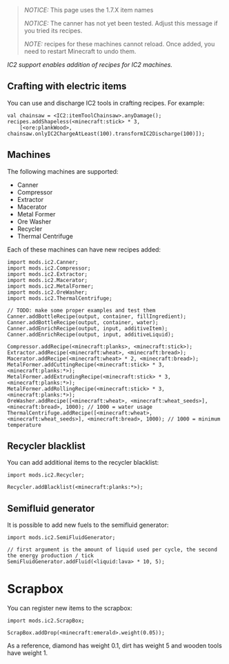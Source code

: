 
> *NOTICE:* This page uses the 1.7.X item names
> 
> *NOTICE:* The canner has not yet been tested. Adjust this message if you tried its recipes.
> 
> *NOTE:* recipes for these machines cannot reload. Once added, you need to restart Minecraft to undo them.

*IC2 support enables addition of recipes for IC2 machines.*

## **Crafting with electric items**

You can use and discharge IC2 tools in crafting recipes. For example:

```
val chainsaw = <IC2:itemToolChainsaw>.anyDamage();
recipes.addShapeless(<minecraft:stick> * 3, 
    [<ore:plankWood>, chainsaw.onlyIC2ChargeAtLeast(100).transformIC2Discharge(100)]);
```

## **Machines**

The following machines are supported:

- Canner
- Compressor
- Extractor
- Macerator
- Metal Former
- Ore Washer
- Recycler
- Thermal Centrifuge

Each of these machines can have new recipes added:

```
import mods.ic2.Canner;
import mods.ic2.Compressor;
import mods.ic2.Extractor;
import mods.ic2.Macerator;
import mods.ic2.MetalFormer;
import mods.ic2.OreWasher;
import mods.ic2.ThermalCentrifuge;

// TODO: make some proper examples and test them
Canner.addBottleRecipe(output, container, fillIngredient);
Canner.addBottleRecipe(output, container, water);
Canner.addEnrichRecipe(output, input, additiveItem);
Canner.addEnrichRecipe(output, input, additiveLiquid);

Compressor.addRecipe(<minecraft:planks>, <minecraft:stick>);
Extractor.addRecipe(<minecraft:wheat>, <minecraft:bread>);
Macerator.addRecipe(<minecraft:wheat> * 2, <minecraft:bread>);
MetalFormer.addCuttingRecipe(<minecraft:stick> * 3, <minecraft:planks:*>);
MetalFormer.addExtrudingRecipe(<minecraft:stick> * 3, <minecraft:planks:*>);
MetalFormer.addRollingRecipe(<minecraft:stick> * 3, <minecraft:planks:*>);
OreWasher.addRecipe([<minecraft:wheat>, <minecraft:wheat_seeds>], <minecraft:bread>, 1000); // 1000 = water usage
ThermalCentrifuge.addRecipe([<minecraft:wheat>, <minecraft:wheat_seeds>], <minecraft:bread>, 1000); // 1000 = minimum temperature
```

## **Recycler blacklist**

You can add additional items to the recycler blacklist:

```
import mods.ic2.Recycler;

Recycler.addBlacklist(<minecraft:planks:*>);
```

## **Semifluid generator**

It is possible to add new fuels to the semifluid generator:

```
import mods.ic2.SemiFluidGenerator;

// first argument is the amount of liquid used per cycle, the second the energy production / tick
SemiFluidGenerator.addFluid(<liquid:lava> * 10, 5);
```

# **Scrapbox**

You can register new items to the scrapbox:

```
import mods.ic2.ScrapBox;

ScrapBox.addDrop(<minecraft:emerald>.weight(0.05));
```

As a reference, diamond has weight 0.1, dirt has weight 5 and wooden tools have weight 1.